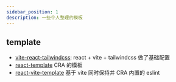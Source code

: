 ```yaml
---
sidebar_position: 1
description: 一些个人整理的模板
---
```


## template

- [vite-react-tailwindcss](https://github.com/quanscheng/vite-react-tailwindcss): react + vite + tailwindcss 做了基础配置
- [react-template](https://github.com/quanscheng/react-template) CRA 的模板
- [react-vite-template](https://github.com/quanscheng/react-vite-template) 基于 vite 同时保持并 CRA 内置的 eslint
